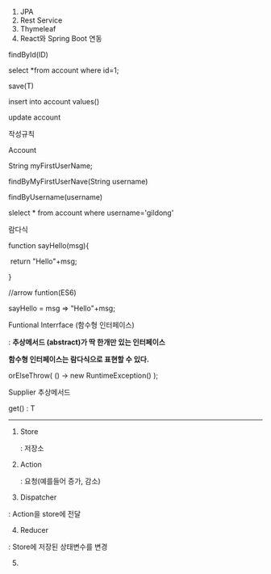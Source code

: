 1. JPA
2. Rest Service
3. Thymeleaf
4. React와 Spring Boot 연동



findById(ID)

select *from account where id=1;



save(T)

insert into account values()

update account

 

작성규칙

Account

String myFirstUserName;

findByMyFirstUserNave(String username)



findByUsername(username)

slelect * from account where username='gildong'



람다식

function sayHello(msg){

​	return "Hello"+msg;

}

//arrow funtion(ES6)

sayHello = msg => "Hello"+msg;



Funtional Interrface (함수형 인터페이스)

: **추상메서드 (abstract)가 딱 한개만 있는 인터페이스**

**함수형 인터페이스는 람다식으로 표현할 수 있다.**

orElseThrow( () -> new RuntimeException() );



Supplier 추상메서드

get() : T



---------------------------------------------------------------------------------------------------------------------------------------

1. Store

   : 저장소

2. Action

   : 요청(예를들어 증가, 감소)

3.  Dispatcher

   : Action을 store에 전달

4.  Reducer

   : Store에 저장된 상태변수를 변경

5. 

